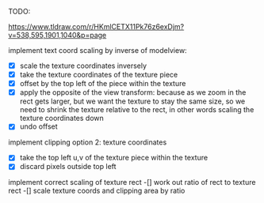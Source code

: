 TODO:

https://www.tldraw.com/r/HKmlCETX11Pk76z6exDjm?v=538,595,1901,1040&p=page

implement text coord scaling by inverse of modelview:
-[x] scale the texture coordinates inversely
-[x] take the texture coordinates of the texture piece
-[x] offset by the top left of the piece within the texture
-[x] apply the opposite of the view transform:
because as we zoom in the rect gets larger, but we want the
texture to stay the same size, so we need to shrink the texture
relative to the rect, in other words scaling the texture coordinates
down
-[x] undo offset

implement clipping option 2: texture coordinates
-[x] take the top left u,v of the texture piece within the texture
-[x] discard pixels outside top left

implement correct scaling of texture rect
-[] work out ratio of rect to texture rect
-[] scale texture coords and clipping area by ratio
